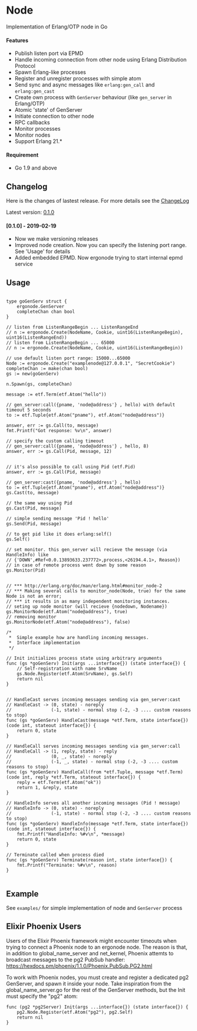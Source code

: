# Node #

Implementation of Erlang/OTP node in Go

#### Features ####

 * Publish listen port via EPMD
 * Handle incoming connection from other node using Erlang Distribution Protocol
 * Spawn Erlang-like processes
 * Register and unregister processes with simple atom
 * Send sync and async messages like `erlang:gen_call` and `erlang:gen_cast`
 * Create own process with `GenServer` behaviour (like `gen_server` in Erlang/OTP)
 * Atomic 'state' of GenServer
 * Initiate connection to other node
 * RPC callbacks
 * Monitor processes
 * Monitor nodes
 * Support Erlang 21.*

#### Requirement ####

 * Go 1.9 and above

## Changelog ##

Here is the changes of lastest release. For more details see the [ChangeLog](ChangeLog)

Latest version: [0.1.0](https://github.com/orbitalnetwork/sputnik/releases/tag/v.0.1.0)

#### [0.1.0] - 2019-02-19 ####
- Now we make versioning releases
- Improved node creation. Now you can specify the listening port range. See 'Usage' for details
- Added embedded EPMD. Now ergonode trying to start internal epmd service

## Usage ##

```golang

type goGenServ struct {
    ergonode.GenServer
    completeChan chan bool
}

// listen from ListenRangeBegin ... ListenRangeEnd
// n := ergonode.Create(NodeName, Cookie, uint16(ListenRangeBegin), uint16(ListenRangeEnd))
// listen from ListenRangeBegin ... 65000
// n := ergonode.Create(NodeName, Cookie, uint16(ListenRangeBegin))

// use default listen port range: 15000...65000
Node := ergonode.Create("examplenode@127.0.0.1", "SecretCookie")
completeChan := make(chan bool)
gs := new(goGenServ)

n.Spawn(gs, completeChan)

message := etf.Term(etf.Atom("hello"))

// gen_server:call({pname, 'node@address'} , hello) with default timeout 5 seconds
to := etf.Tuple{etf.Atom("pname"), etf.Atom("node@address")}

answer, err := gs.Call(to, message)
fmt.Printf("Got response: %v\n", answer)

// specify the custom calling timeout
// gen_server:call({pname, 'node@address'} , hello, 8)
answer, err := gs.Call(Pid, message, 12)


// it's also possible to call using Pid (etf.Pid)
answer, err := gs.Call(Pid, message)

// gen_server:cast({pname, 'node@address'} , hello)
to := etf.Tuple{etf.Atom("pname"), etf.Atom("node@address")}
gs.Cast(to, message)

// the same way using Pid
gs.Cast(Pid, message)

// simple sending message 'Pid ! hello'
gs.Send(Pid, message)

// to get pid like it does erlang:self()
gs.Self()

// set monitor. this gen_server will recieve the message (via HandleInfo) like
// {'DOWN',#Ref<0.0.13893633.237772>,process,<26194.4.1>, Reason})
// in case of remote process went down by some reason
gs.Monitor(Pid)


// *** http://erlang.org/doc/man/erlang.html#monitor_node-2
// *** Making several calls to monitor_node(Node, true) for the same Node is not an error;
// *** it results in as many independent monitoring instances.
// seting up node monitor (will recieve {nodedown, Nodename})
gs.MonitorNode(etf.Atom("node@address"), true)
// removing monitor
gs.MonitorNode(etf.Atom("node@address"), false)

/*
 *  Simple example how are handling incoming messages.
 *  Interface implementation
 */

// Init initializes process state using arbitrary arguments
func (gs *goGenServ) Init(args ...interface{}) (state interface{}) {
    // Self-registration with name SrvName
    gs.Node.Register(etf.Atom(SrvName), gs.Self)
    return nil
}


// HandleCast serves incoming messages sending via gen_server:cast
// HandleCast -> (0, state) - noreply
//               (-1, state) - normal stop (-2, -3 .... custom reasons to stop)
func (gs *goGenServ) HandleCast(message *etf.Term, state interface{}) (code int, stateout interface{}) {
    return 0, state
}

// HandleCall serves incoming messages sending via gen_server:call
// HandleCall -> (1, reply, state) - reply
//               (0, _, state) - noreply
//               (-1, _, state) - normal stop (-2, -3 .... custom reasons to stop)
func (gs *goGenServ) HandleCall(from *etf.Tuple, message *etf.Term) (code int, reply *etf.Term, stateout interface{}) {
    reply = etf.Term(etf.Atom("ok"))
    return 1, &reply, state
}

// HandleInfo serves all another incoming messages (Pid ! message)
// HandleInfo -> (0, state) - noreply
//               (-1, state) - normal stop (-2, -3 .... custom reasons to stop)
func (gs *goGenServ) HandleInfo(message *etf.Term, state interface{}) (code int, stateout interface{}) {
    fmt.Printf("HandleInfo: %#v\n", *message)
    return 0, state
}

// Terminate called when process died
func (gs *goGenServ) Terminate(reason int, state interface{}) {
    fmt.Printf("Terminate: %#v\n", reason)
}


```

## Example ##

See `examples/` for simple implementation of node and `GenServer` process

## Elixir Phoenix Users ##

Users of the Elixir Phoenix framework might encounter timeouts when trying to connect a Phoenix node
to an ergonode node. The reason is that, in addition to global_name_server and net_kernel,
Phoenix attemts to broadcast messages to the pg2 PubSub handler:
https://hexdocs.pm/phoenix/1.1.0/Phoenix.PubSub.PG2.html

To work with Phoenix nodes, you must create and register a dedicated pg2 GenServer, and
spawn it inside your node. Take inspiration from the global_name_server.go for the rest of
the GenServer methods, but the Init must specify the "pg2" atom:

```golang
func (pg2 *pg2Server) Init(args ...interface{}) (state interface{}) {
    pg2.Node.Register(etf.Atom("pg2"), pg2.Self)
    return nil
}
```

